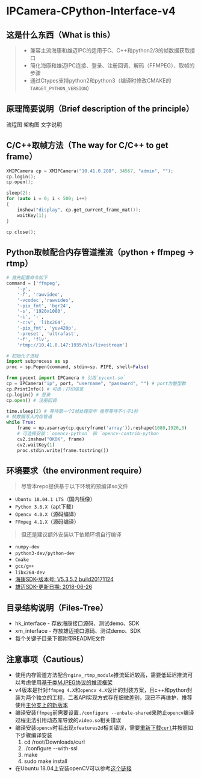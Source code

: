 
# IPCamera-CPython-Interface-v4

## 这是什么东西（What is this）

> * 兼容主流海康和雄迈IPC的适用于C、C++和python2/3的帧数据获取接口
> * 简化海康和雄迈IPC连接、登录、注册回调、解码（FFMPEG）、取帧的步骤
> * 通过Ctypes支持python2和python3（编译时修改CMAKE的`TARGET_PYTHON_VERSION`）

## 原理简要说明（Brief description of the principle）

流程图
架构图
文字说明

## C/C++取帧方法（The way for C/C++ to get frame）

```C++
XMIPCamera cp = XMIPCamera("10.41.0.208", 34567, "admin", "");
cp.login();
cp.open();

sleep(2);
for (auto i = 0; i < 500; i++)
{
    imshow("display", cp.get_current_frame_mat());
    waitKey(1);
}

cp.close();
```

## Python取帧配合内存管道推流（python + ffmpeg -> rtmp）

```python
# 首先配置命令如下
command = ['ffmpeg',
    '-y',
    '-f', 'rawvideo',
    '-vcodec','rawvideo',
    '-pix_fmt', 'bgr24',
    '-s', '1920x1080',
    '-i', '-',
    '-c:v', 'libx264',
    '-pix_fmt', 'yuv420p',
    '-preset', 'ultrafast',
    '-f', 'flv',
    'rtmp://10.41.0.147:1935/hls/livestream']

# 初始化子进程
import subprocess as sp
proc = sp.Popen(command, stdin=sp. PIPE, shell=False)

from pycext import IPCamera # 引用`pycext.so`
cp = IPCamera("ip", port, "username", "password", "") # port为整型数
cp.PrintInfo() # 可选：打印信息
cp.login() # 登录
cp.open() # 注册回调

time.sleep(2) # 等待第一个I帧处理完毕 推荐等待不小于1秒
# 帧数据写入内存管道
while True:
    frame = np.asarray(cp.queryframe('array')).reshape(1080,1920,3)
    # 可选择安装：`opencv-python` 和 `opencv-contrib-python
    cv2.imshow("OKOK", frame)
    cv2.waitKey(1)
    proc.stdin.write(frame.tostring())
```

## 环境要求（the environment require）

> 尽管本repo提供基于以下环境的预编译so文件
* `Ubuntu 18.04.1 LTS`（国内镜像）
* `Python 3.6.X`（apt下载）
* `Opencv 4.0.X`（源码编译）
* `FFmpeg 4.1.X`（源码编译）

> 但还是建议额外安装以下依赖环境自行编译
* `numpy-dev`
* `python3-dev/python-dev`
* `Cmake`
* `gcc/g++`
* `libx264-dev`
* [海康SDK-版本号: V5.3.5.2 build20171124](http://www.hikvision.com/cn/download_more_403.html "Title")
* [雄迈SDK-更新日期: 2018-06-26](https://download.xm030.cn/d/MDAwMDA3MzM "Title")

## 目录结构说明（Files-Tree）

* hk_interface - 存放海康接口源码、测试demo、SDK
* xm_interface - 存放雄迈接口源码、测试demo、SDK
* 每个关键子目录下都附带README文件

## 注意事项（Cautious）

* 使用内存管道方法配合`nginx_rtmp_module`推流延迟较高，需要低延迟推流可以考虑使用[基于类MJPEG协议的推流框架](...)
* v4版本是针对`ffmpeg 4.X`和`opencv 4.X`设计的封装方案，且c++和python封装为两个独立的工程，二者API实现方式存在细微差别，现已不再维护，推荐使用[主分支上的新版本](https://github.com/1996scarlet/IPCamera-CPython-Interface)
* 编译安装`ffmpeg`前需要设置`./configure --enbale-shared`来防止`opencv`编译过程无法引用动态库导致的`video.so`相关错误
* 编译安装`opencv`时若出现`xfeatures2d`相关错误，需要[重新下载`curl`](https://curl.haxx.se/download.html)并按照如下步骤编译安装
    1. cd /root/Downloads/curl
    2. ./configure --with-ssl
    3. make
    4. sudo make install
* 在Ubuntu 18.04上安装openCV可以参考[这个链接](https://www.pyimagesearch.com/2018/08/15/how-to-install-opencv-4-on-ubuntu/)

